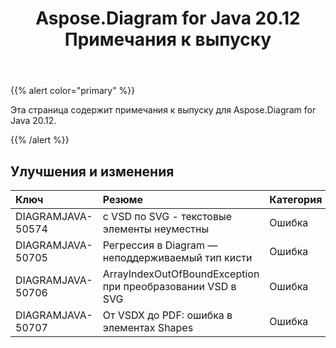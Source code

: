 ﻿---
title: Aspose.Diagram for Java 20.12 Примечания к выпуску
type: docs
weight: 8
url: /ru/java/aspose-diagram-for-java-20-12-release-notes/
---
{{% alert color="primary" %}}

Эта страница содержит примечания к выпуску для Aspose.Diagram for Java 20.12.

{{% /alert %}}
## **Улучшения и изменения**  ##

|**Ключ**|**Резюме**|**Категория**|
|:- |:- |:- |
|DIAGRAMJAVA-50574|с VSD по SVG - текстовые элементы неуместны|Ошибка|
|DIAGRAMJAVA-50705|Регрессия в Diagram — неподдерживаемый тип кисти|Ошибка|
|DIAGRAMJAVA-50706|ArrayIndexOutOfBoundException при преобразовании VSD в SVG|Ошибка|
|DIAGRAMJAVA-50707|От VSDX до PDF: ошибка в элементах Shapes|Ошибка|

